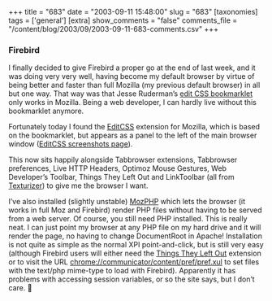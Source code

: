 +++
title = "683"
date = "2003-09-11 15:48:00"
slug = "683"
[taxonomies]
tags = ['general']
[extra]
show_comments = "false"
comments_file = "/content/blog/2003/09/2003-09-11-683-comments.csv"
+++

### Firebird

I finally decided to give Firebird a proper go at the end of last week, and it was doing very very well, having become my default browser by virtue of being better and faster than full Mozilla (my previous default browser) in all but one way. That way was that Jesse Ruderman’s [edit CSS bookmarklet](http://www.squarefree.com/bookmarklets/webdevel.html#edit_styles) only works in Mozilla. Being a web developer, I can hardly live without this bookmarklet anymore.

Fortunately today I found the [EditCSS](http://editcss.mozdev.org/installation.html) extension for Mozilla, which is based on the bookmarklet, but appears as a panel to the left of the main browser window ([EditCSS screenshots page](http://editcss.mozdev.org/screenshots.html)).

This now sits happily alongside Tabbrowser extensions, Tabbrowser preferences, Live HTTP Headers, Optimoz Mouse Gestures, Web Developer’s Toolbar, Things They Left Out and LinkToolbar (all from [Texturizer](http://texturizer.net/firebird/extensions.html)) to give me the browser I want.

I’ve also installed (slightly unstable) [MozPHP](http://www.thomas-schilz.de/MozPHP/) which lets the browser (it works in full Moz and Firebird) render PHP files without having to be served from a web server. Of course, you still need PHP installed. This is really neat. I can just point my browser at any PHP file on my hard drive and it will render the page, no having to change DocumentRoot in Apache! Installation is not quite as simple as the normal XPI point-and-click, but is still very easy (although Firebird users will either need the [Things They Left Out](http://texturizer.net/firebird/extensions.html#Things%20They%20Left%20Out) extension or to visit the URL <chrome://communicator/content/pref/pref.xul> to set files with the text/php mime-type to load with Firebird). Apparently it has problems with accessing session variables, or so the site says, but I don’t care. 🙂
